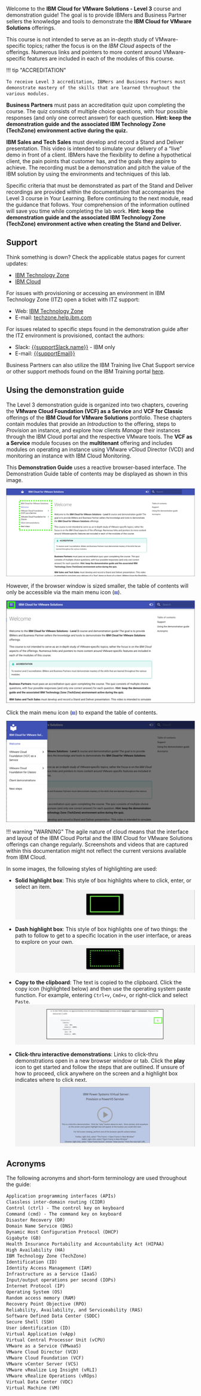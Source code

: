 
Welcome to the **IBM Cloud for VMware Solutions - Level 3** course and demonstration guide! The goal is to provide IBMers and Business Partner sellers the knowledge and tools to demonstrate the **IBM Cloud for VMware Solutions** offerings.

This course is not intended to serve as an in-depth study of VMware-specific topics; rather the focus is on the *IBM Cloud* aspects of the offerings. Numerous links and pointers to more content around VMware-specific features are included in each of the modules of this course.

!!! tip "ACCREDITATION"
    
    To receive Level 3 accreditation, IBMers and Business Partners must demonstrate mastery of the skills that are learned throughout the various modules. 

**Business Partners** must pass an accreditation quiz upon completing the course. The quiz consists of multiple choice questions, with four possible responses (and only one correct answer) for each question. **Hint: keep the demonstration guide and the associated IBM Technology Zone (TechZone) environment active during the quiz.**

**IBM Sales and Tech Sales** must develop and record a Stand and Deliver presentation. This video is intended to simulate your delivery of a “live” demo in front of a client. IBMers have the flexibility to define a hypothetical client, the pain points that customer has, and the goals they aspire to achieve. The recording must be a demonstration and pitch the value of the IBM solution by using the environments and techniques of this lab.

Specific criteria that must be demonstrated as part of the Stand and Deliver recordings are provided within the documentation that accompanies the Level 3 course in Your Learning. Before continuing to the next module, read the guidance that follows. Your comprehension of the information outlined will save you time while completing the lab work. **Hint: keep the demonstration guide and the associated IBM Technology Zone (TechZone) environment active when creating the Stand and Deliver.**

## Support

Think something is down? Check the applicable status pages for current updates:

-  <a href="https://techzone.status.io/" target="_blank">IBM Technology Zone</a>
-  <a href="https://cloud.ibm.com/status" target="_blank">IBM Cloud</a>

For issues with provisioning or accessing an environment in IBM Technology Zone (ITZ) open a ticket with ITZ support:
- Web:  <a href="https://ibmsf.force.com/ibminternalproducts/s/createrecord/NewCase?language=en_US" target="_blank">IBM Technology Zone</a>
- E-mail: <a href="mailto:techzone.help@ibm.com" target="_blank">techzone.help.ibm.com</a>

For issues related to specific steps found in the demonstration guide after the ITZ environment is provisioned, contact the authors:

- Slack: <a href="{{supportSlack.url}}" target="_blank">{{supportSlack.name}}</a> - IBM only
- E-mail: <a href="{{supportEmail}}" target="_blank">{{supportEmail}}</a>

Business Partners can also utilize the IBM Training live Chat Support service or other support methods found on the IBM Training portal <a href="https://ibmcpsprod.service-now.com/its?id=sc_category&sys_id=6568bfafdb2f13008ea7d6fa4b961990" target="_blank">here</a>.

## Using the demonstration guide

The Level 3 demonstration guide is organized into two chapters, covering the **VMware Cloud Foundation (VCF) as a Service** and **VCF for Classic** offerings of the **IBM Cloud for VMware Solutions** portfolio. These chapters contain modules that provide an *Introduction* to the offering, steps to *Provision* an instance, and explore how clients *Manage* their instances through the IBM Cloud portal and the respective VMware tools. The **VCF as a Service** module focuses on the **multitenant** offering and includes modules on operating an instance using VMware vCloud Director (VCD) and monitoring an instance with IBM Cloud Monitoring.

This **Demonstration Guide** uses a reactive browser-based interface. The Demonstration Guide table of contents may be displayed as shown in this image.

![](_attachments/demoGuide1.png)

However, if the browser window is sized smaller, the table of contents will only be accessible via the main menu icon (![](_attachments/MainMenuIcon.png)).

![](_attachments/demoGuide2.png)

Click the main menu icon (![](_attachments/MainMenuIcon.png)) to expand the table of contents.

![](_attachments/demoGuide3.png)

!!! warning "WARNING"
    The agile nature of cloud means that the interface and layout of the IBM Cloud Portal and the IBM Cloud for VMware Solutions offerings can change regularly. Screenshots and videos that are captured within this documentation might not reflect the current versions available from IBM Cloud.

In some images, the following styles of highlighting are used:

- **Solid highlight box**: This style of box highlights where to click, enter, or select an item.
![](_attachments/welcome-1.png)

- **Dash highlight box**: This style of box highlights one of two things: the path to follow to get to a specific location in the user interface, or areas to explore on your own.
![](_attachments/welcome-2.png)

- **Copy to the clipboard**: The text is copied to the clipboard. Click the copy icon (highlighted below) and then use the operating system paste function. For example, entering ```Ctrl+v```, ```Cmd+v```, or right-click and select ```Paste```.
![](_attachments/welcome-3.png)

- **Click-thru interactive demonstrations**: Links to click-thru demonstrations open in a new browser window or tab. Click the **play** icon to get started and follow the steps that are outlined. If unsure of how to proceed, click anywhere on the screen and a highlight box indicates where to click next.
![](_attachments/welcome-4.png)

## Acronyms

The following acronyms and short-form terminology are used throughout the guide:
```
Application programming interfaces (APIs)
Classless inter-domain routing (CIDR)
Control (ctrl) - The control key on keyboard
Command (cmd) - The command key on keyboard
Disaster Recovery (DR)
Domain Name Service (DNS)
Dynamic Host Configuration Protocol (DHCP)
Gigabyte (GB)
Health Insurance Portability and Accountability Act (HIPAA)
High Availability (HA)
IBM Technology Zone (TechZone)
Identification (ID)
Identity Access Management (IAM)
Infrastructure as a Service (IaaS)
Input/output operations per second (IOPs)
Internet Protocol (IP)
Operating System (OS)
Random access memory (RAM)
Recovery Point Objective (RPO)
Reliability, Availability, and Serviceability (RAS)
Software Defined Data Center (SDDC)
Secure Shell (SSH)
User identification (ID)
Virtual Application (vApp)
Virtual Central Processor Unit (vCPU)
VMware as a Service (VMwaaS)
VMware Cloud Director (VCD)
VMware Cloud Foundation (VCF)
VMware vCenter Server (VCS)
VMware vRealize Log Insight (vRLI)
VMware vRealize Operations (vROps)
Virtual Data Center (VDC)
Virtual Machine (VM)
```
